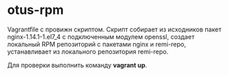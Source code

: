 # otus-rpm


Vagrantfile с провижн скриптом. Скрипт собирает из исходников пакет nginx-1.14.1-1.el7_4 с подключенным модулем openssl, создает локальный RPM репозиторий с пакетами nginx и remi-repo, устанавливает из локального репозитория remi-repo.

Для проверки выполнить команду **vagrant up**.